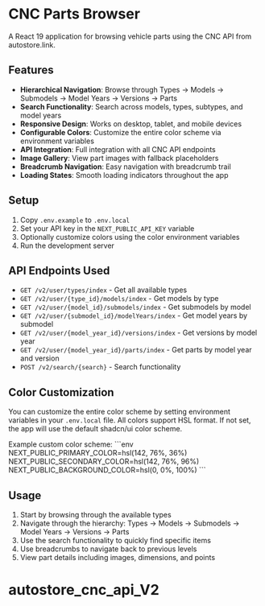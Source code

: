 # CNC Parts Browser

A React 19 application for browsing vehicle parts using the CNC API from autostore.link.

## Features

- **Hierarchical Navigation**: Browse through Types → Models → Submodels → Model Years → Versions → Parts
- **Search Functionality**: Search across models, types, subtypes, and model years
- **Responsive Design**: Works on desktop, tablet, and mobile devices
- **Configurable Colors**: Customize the entire color scheme via environment variables
- **API Integration**: Full integration with all CNC API endpoints
- **Image Gallery**: View part images with fallback placeholders
- **Breadcrumb Navigation**: Easy navigation with breadcrumb trail
- **Loading States**: Smooth loading indicators throughout the app

## Setup

1. Copy `.env.example` to `.env.local`
2. Set your API key in the `NEXT_PUBLIC_API_KEY` variable
3. Optionally customize colors using the color environment variables
4. Run the development server

## API Endpoints Used

- `GET /v2/user/types/index` - Get all available types
- `GET /v2/user/{type_id}/models/index` - Get models by type
- `GET /v2/user/{model_id}/submodels/index` - Get submodels by model
- `GET /v2/user/{submodel_id}/modelYears/index` - Get model years by submodel
- `GET /v2/user/{model_year_id}/versions/index` - Get versions by model year
- `GET /v2/user/{model_year_id}/parts/index` - Get parts by model year and version
- `POST /v2/search/{search}` - Search functionality

## Color Customization

You can customize the entire color scheme by setting environment variables in your `.env.local` file. All colors support HSL format. If not set, the app will use the default shadcn/ui color scheme.

Example custom color scheme:
\`\`\`env
NEXT_PUBLIC_PRIMARY_COLOR=hsl(142, 76%, 36%)
NEXT_PUBLIC_SECONDARY_COLOR=hsl(142, 76%, 96%)
NEXT_PUBLIC_BACKGROUND_COLOR=hsl(0, 0%, 100%)
\`\`\`

## Usage

1. Start by browsing through the available types
2. Navigate through the hierarchy: Types → Models → Submodels → Model Years → Versions → Parts
3. Use the search functionality to quickly find specific items
4. Use breadcrumbs to navigate back to previous levels
5. View part details including images, dimensions, and points
# autostore_cnc_api_V2
